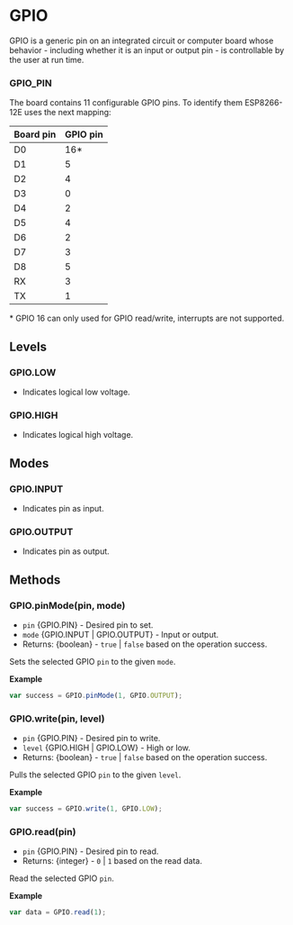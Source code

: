 # GPIO

GPIO is a generic pin on an integrated circuit or computer board whose behavior - including whether it is an input or output pin - is controllable by the user at run time.

### GPIO_PIN
The board contains 11 configurable GPIO pins. To identify them ESP8266-12E uses the next mapping:

| Board pin | GPIO pin |
| ------ | ------ |
| D0 | 16* |
| D1 | 5 |
| D2 | 4 |
| D3 | 0 |
| D4 | 2 |
| D5 | 4 |
| D6 | 2 |
| D7 | 3 |
| D8 | 5 |
| RX | 3 |
| TX | 1 |

\* GPIO 16 can only used for GPIO read/write, interrupts are not supported.

## Levels

### GPIO.LOW
  - Indicates logical low voltage.

### GPIO.HIGH
  - Indicates logical high voltage.

## Modes
### GPIO.INPUT
  - Indicates pin as input.

### GPIO.OUTPUT
  - Indicates pin as output.

## Methods
### GPIO.pinMode(pin, mode)
  - `pin` {GPIO.PIN} - Desired pin to set.
  - `mode` {GPIO.INPUT | GPIO.OUTPUT} - Input or output.
  - Returns: {boolean} - `true` | `false` based on the operation success.

  Sets the selected GPIO `pin` to the given `mode`.

**Example**

```js
var success = GPIO.pinMode(1, GPIO.OUTPUT);
```

### GPIO.write(pin, level)
  - `pin` {GPIO.PIN} - Desired pin to write.
  - `level` {GPIO.HIGH | GPIO.LOW} - High or low.
  - Returns: {boolean} - `true` | `false` based on the operation success.

  Pulls the selected GPIO `pin` to the given `level`.

**Example**

```js
var success = GPIO.write(1, GPIO.LOW);
```

### GPIO.read(pin)
  - `pin` {GPIO.PIN} - Desired pin to read.
  - Returns: {integer} - `0` | `1` based on the read data.

  Read the selected GPIO `pin`.

**Example**

```js
var data = GPIO.read(1);
```
